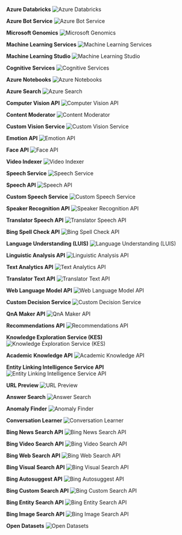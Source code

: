 ﻿**Azure Databricks**
![Azure Databricks](https://dinowang.github.io/azure-services-icon/Artifacts/AI+%2B+Machine+Learning/Azure+Databricks.svg)

**Azure Bot Service**
![Azure Bot Service](https://dinowang.github.io/azure-services-icon/Artifacts/AI+%2B+Machine+Learning/Azure+Bot+Service.svg)

**Microsoft Genomics**
![Microsoft Genomics](https://dinowang.github.io/azure-services-icon/Artifacts/AI+%2B+Machine+Learning/Microsoft+Genomics.svg)

**Machine Learning Services**
![Machine Learning Services](https://dinowang.github.io/azure-services-icon/Artifacts/AI+%2B+Machine+Learning/Machine+Learning+Services.svg)

**Machine Learning Studio**
![Machine Learning Studio](https://dinowang.github.io/azure-services-icon/Artifacts/AI+%2B+Machine+Learning/Machine+Learning+Studio.svg)

**Cognitive Services**
![Cognitive Services](https://dinowang.github.io/azure-services-icon/Artifacts/AI+%2B+Machine+Learning/Cognitive+Services.svg)

**Azure Notebooks**
![Azure Notebooks](https://dinowang.github.io/azure-services-icon/Artifacts/AI+%2B+Machine+Learning/Azure+Notebooks.svg)

**Azure Search**
![Azure Search](https://dinowang.github.io/azure-services-icon/Artifacts/AI+%2B+Machine+Learning/Azure+Search.svg)

**Computer Vision API**
![Computer Vision API](https://dinowang.github.io/azure-services-icon/Artifacts/AI+%2B+Machine+Learning/Computer+Vision+API.svg)

**Content Moderator**
![Content Moderator](https://dinowang.github.io/azure-services-icon/Artifacts/AI+%2B+Machine+Learning/Content+Moderator.svg)

**Custom Vision Service**
![Custom Vision Service](https://dinowang.github.io/azure-services-icon/Artifacts/AI+%2B+Machine+Learning/Custom+Vision+Service.svg)

**Emotion API**
![Emotion API](https://dinowang.github.io/azure-services-icon/Artifacts/AI+%2B+Machine+Learning/Emotion+API.svg)

**Face API**
![Face API](https://dinowang.github.io/azure-services-icon/Artifacts/AI+%2B+Machine+Learning/Face+API.svg)

**Video Indexer**
![Video Indexer](https://dinowang.github.io/azure-services-icon/Artifacts/AI+%2B+Machine+Learning/Video+Indexer.svg)

**Speech Service**
![Speech Service](https://dinowang.github.io/azure-services-icon/Artifacts/AI+%2B+Machine+Learning/Speech+Service.svg)

**Speech API**
![Speech API](https://dinowang.github.io/azure-services-icon/Artifacts/AI+%2B+Machine+Learning/Speech+API.svg)

**Custom Speech Service**
![Custom Speech Service](https://dinowang.github.io/azure-services-icon/Artifacts/AI+%2B+Machine+Learning/Custom+Speech+Service.svg)

**Speaker Recognition API**
![Speaker Recognition API](https://dinowang.github.io/azure-services-icon/Artifacts/AI+%2B+Machine+Learning/Speaker+Recognition+API.svg)

**Translator Speech API**
![Translator Speech API](https://dinowang.github.io/azure-services-icon/Artifacts/AI+%2B+Machine+Learning/Translator+Speech+API.svg)

**Bing Spell Check API**
![Bing Spell Check API](https://dinowang.github.io/azure-services-icon/Artifacts/AI+%2B+Machine+Learning/Bing+Spell+Check+API.svg)

**Language Understanding (LUIS)**
![Language Understanding (LUIS)](https://dinowang.github.io/azure-services-icon/Artifacts/AI+%2B+Machine+Learning/Language+Understanding+(LUIS).svg)

**Linguistic Analysis API**
![Linguistic Analysis API](https://dinowang.github.io/azure-services-icon/Artifacts/AI+%2B+Machine+Learning/Linguistic+Analysis+API.svg)

**Text Analytics API**
![Text Analytics API](https://dinowang.github.io/azure-services-icon/Artifacts/AI+%2B+Machine+Learning/Text+Analytics+API.svg)

**Translator Text API**
![Translator Text API](https://dinowang.github.io/azure-services-icon/Artifacts/AI+%2B+Machine+Learning/Translator+Text+API.svg)

**Web Language Model API**
![Web Language Model API](https://dinowang.github.io/azure-services-icon/Artifacts/AI+%2B+Machine+Learning/Web+Language+Model+API.svg)

**Custom Decision Service**
![Custom Decision Service](https://dinowang.github.io/azure-services-icon/Artifacts/AI+%2B+Machine+Learning/Custom+Decision+Service.svg)

**QnA Maker API**
![QnA Maker API](https://dinowang.github.io/azure-services-icon/Artifacts/AI+%2B+Machine+Learning/QnA+Maker+API.svg)

**Recommendations API**
![Recommendations API](https://dinowang.github.io/azure-services-icon/Artifacts/AI+%2B+Machine+Learning/Recommendations+API.svg)

**Knowledge Exploration Service (KES)**
![Knowledge Exploration Service (KES)](https://dinowang.github.io/azure-services-icon/Artifacts/AI+%2B+Machine+Learning/Knowledge+Exploration+Service+(KES).svg)

**Academic Knowledge API**
![Academic Knowledge API](https://dinowang.github.io/azure-services-icon/Artifacts/AI+%2B+Machine+Learning/Academic+Knowledge+API.svg)

**Entity Linking Intelligence Service API**
![Entity Linking Intelligence Service API](https://dinowang.github.io/azure-services-icon/Artifacts/AI+%2B+Machine+Learning/Entity+Linking+Intelligence+Service+API.svg)

**URL Preview**
![URL Preview](https://dinowang.github.io/azure-services-icon/Artifacts/AI+%2B+Machine+Learning/URL+Preview.svg)

**Answer Search**
![Answer Search](https://dinowang.github.io/azure-services-icon/Artifacts/AI+%2B+Machine+Learning/Answer+Search.svg)

**Anomaly Finder**
![Anomaly Finder](https://dinowang.github.io/azure-services-icon/Artifacts/AI+%2B+Machine+Learning/Anomaly+Finder.svg)

**Conversation Learner**
![Conversation Learner](https://dinowang.github.io/azure-services-icon/Artifacts/AI+%2B+Machine+Learning/Conversation+Learner.svg)

**Bing News Search API**
![Bing News Search API](https://dinowang.github.io/azure-services-icon/Artifacts/AI+%2B+Machine+Learning/Bing+News+Search+API.svg)

**Bing Video Search API**
![Bing Video Search API](https://dinowang.github.io/azure-services-icon/Artifacts/AI+%2B+Machine+Learning/Bing+Video+Search+API.svg)

**Bing Web Search API**
![Bing Web Search API](https://dinowang.github.io/azure-services-icon/Artifacts/AI+%2B+Machine+Learning/Bing+Web+Search+API.svg)

**Bing Visual Search API**
![Bing Visual Search API](https://dinowang.github.io/azure-services-icon/Artifacts/AI+%2B+Machine+Learning/Bing+Visual+Search+API.svg)

**Bing Autosuggest API**
![Bing Autosuggest API](https://dinowang.github.io/azure-services-icon/Artifacts/AI+%2B+Machine+Learning/Bing+Autosuggest+API.svg)

**Bing Custom Search API**
![Bing Custom Search API](https://dinowang.github.io/azure-services-icon/Artifacts/AI+%2B+Machine+Learning/Bing+Custom+Search+API.svg)

**Bing Entity Search API**
![Bing Entity Search API](https://dinowang.github.io/azure-services-icon/Artifacts/AI+%2B+Machine+Learning/Bing+Entity+Search+API.svg)

**Bing Image Search API**
![Bing Image Search API](https://dinowang.github.io/azure-services-icon/Artifacts/AI+%2B+Machine+Learning/Bing+Image+Search+API.svg)

**Open Datasets**
![Open Datasets](https://dinowang.github.io/azure-services-icon/Artifacts/AI+%2B+Machine+Learning/Open+Datasets.svg)


